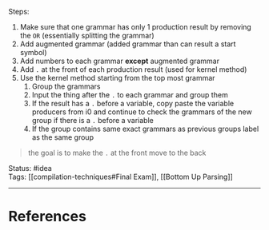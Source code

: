 Steps:
1. Make sure that one grammar has only 1 production result by removing the `OR` (essentially splitting the grammar)
2. Add augmented grammar (added grammar than can result a start symbol)
3. Add numbers to each grammar **except** augmented grammar
4. Add `.` at the front of each production result (used for kernel method)
5. Use the kernel method starting from the top most grammar
	1. Group the grammars
	2. Input the thing after the `.` to each grammar and group them
	3. If the result has a `.` before a variable, copy paste the variable producers from i0 and continue to check the grammars of the new group if there is a `.` before a variable
	4. If the group contains same exact grammars as previous groups label as the same group

> the goal is to make the `.`  at the front move to the back 



Status: #idea  
Tags:  [[compilation-techniques#Final Exam]], [[Bottom Up Parsing]]  

---
# References
